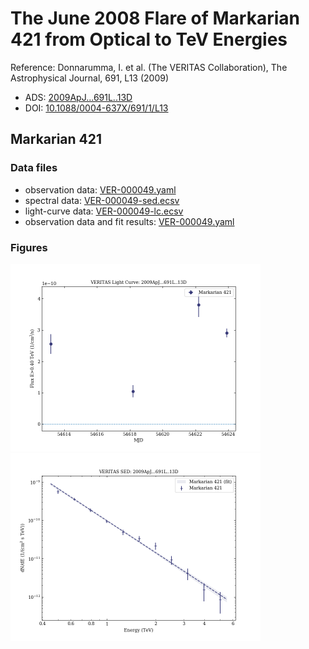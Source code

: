 # The June 2008 Flare of Markarian 421 from Optical to TeV Energies

Reference:
Donnarumma, I. et al. (The VERITAS Collaboration), The Astrophysical Journal, 691, L13 (2009)

- ADS: [2009ApJ...691L..13D](http://adsabs.harvard.edu/abs/2009ApJ...691L..13D)
- DOI: [10.1088/0004-637X/691/1/L13](https://doi.org/10.1088/0004-637X/691/1/L13)

## Markarian 421
### Data files

- observation data: [VER-000049.yaml](VER-000049.yaml)  
- spectral data: [VER-000049-sed.ecsv](VER-000049-sed.ecsv)  
- light-curve data: [VER-000049-lc.ecsv](VER-000049-lc.ecsv)  
- observation data and fit results: [VER-000049.yaml](VER-000049.yaml)  


### Figures

<img src="figures/2009ApJ...691L..13D-VER-49-1-lc.png" alt="drawing" width="400"/>
<img src="figures/2009ApJ...691L..13D-VER-49-1-sed.png" alt="drawing" width="400"/>


